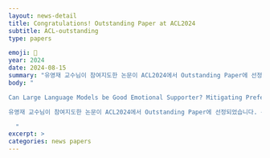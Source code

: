 ```yaml
---
layout: news-detail
title: Congratulations! Outstanding Paper at ACL2024
subtitle: ACL-outstanding
type: papers

emoji: 🎉
year: 2024
date: 2024-08-15
summary: "유영재 교수님이 참여지도한 논문이 ACL2024에서 Outstanding Paper에 선정되었습니다!"
body: "

Can Large Language Models be Good Emotional Supporter? Mitigating Preference Bias on Emotional Support Conversation 

유영재 교수님이 참여지도한 논문이 ACL2024에서 Outstanding Paper에 선정되었습니다. 축하드립니다!

  "
excerpt: >
categories: news papers
---
```

